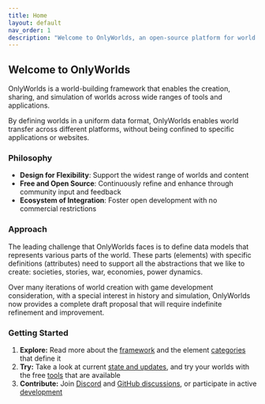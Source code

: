 ```yaml
---
title: Home
layout: default
nav_order: 1
description: "Welcome to OnlyWorlds, an open-source platform for world building and simulation"
---
```


## Welcome to OnlyWorlds

OnlyWorlds is a world-building framework that enables the creation, sharing, and simulation of worlds across wide ranges of tools and applications. 

By defining worlds in a uniform data format, OnlyWorlds enables world transfer across different platforms, without being confined to specific applications or websites.

### Philosophy
- **Design for Flexibility**: Support the widest range of worlds and content
- **Free and Open Source**: Continuously refine and enhance through community input and feedback
- **Ecosystem of Integration**: Foster open development with no commercial restrictions

### Approach

The leading challenge that OnlyWorlds faces is to define data models that represents various parts of the world. These parts (elements) with specific definitions (attributes) need to support all the abstractions that we like to create: societies, stories, war, economies, power dynamics.  

Over many iterations of world creation with game development consideration, with a special interest in history and simulation, OnlyWorlds now provides a complete draft proposal that will require indefinite refinement and improvement.
 

### Getting Started
1. **Explore:** Read more about the [framework](/docs/framework/) and the element [categories](/docs/framework/categories) that define it
2. **Try:** Take a look at current [state and updates](/docs/updates), and try your worlds with the free [tools](/docs/tools) that are available
3. **Contribute:** Join [Discord](https://discord.gg/twCjqvVBwb) and [GitHub discussions](https://github.com/OnlyWorlds/OnlyWorlds/discussions), or participate in active [development](/docs/development/)

 
